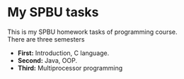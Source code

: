 # My SPBU tasks
This is my SPBU homework tasks of programming course.  
There are three semesters
- **First:** Introduction, C language.
- **Second:** Java, OOP.
- **Third:** Multiprocessor programming  
 
